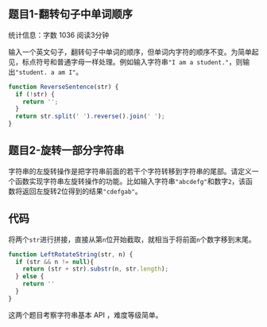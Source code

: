 ## 题目1-翻转句子中单词顺序

统计信息：字数 1036  阅读3分钟


输入一个英文句子，翻转句子中单词的顺序，但单词内字符的顺序不变。为简单起见，标点符号和普通字母一样处理。例如输入字符串`"I am a student."`，则输出`"student. a am I"`。

```js
function ReverseSentence(str) {
  if (!str) {
    return '';
  }
  return str.split(' ').reverse().join(' ');
}
```

## 题目2-旋转一部分字符串

字符串的左旋转操作是把字符串前面的若干个字符转移到字符串的尾部。请定义一个函数实现字符串左旋转操作的功能。比如输入字符串`"abcdefg"`和数字`2`，该函数将返回左旋转2位得到的结果`"cdefgab"`。

## 代码

将两个`str`进行拼接，直接从第`n`位开始截取，就相当于将前面`n`个数字移到末尾。

```js
function LeftRotateString(str, n) {
  if (str && n != null){
    return (str + str).substr(n, str.length);
  } else {
    return ''
  }
}
```
这两个题目考察字符串基本 API ，难度等级简单。